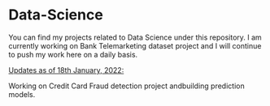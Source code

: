 # Data-Science
You can find my projects related to Data Science under this repository.
I am currently working on Bank Telemarketing dataset project and I will continue to push my work here on a daily basis.

<u>Updates as of 18th January, 2022:</u>

Working on Credit Card Fraud detection project andbuilding prediction models.
